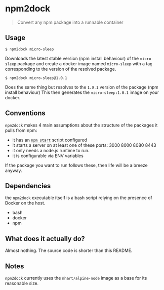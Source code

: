 npm2dock
=======

> Convert any npm package into a runnable container

Usage
-----

    $ npm2dock micro-sleep

Downloads the latest stable version (npm install behaviour) of the `micro-sleep`
package and create a docker image named `micro-sleep` with a tag corresponding
to the version of the resolved package.

    $ npm2dock micro-sleep@1.0.1

Does the same thing but resolves to the `1.0.1` version of the package (npm install behaviour)
This then generates the `micro-sleep:1.0.1` image on your docker.

Conventions
-----------

`npm2dock` makes 4 main assumptions about the structure of the packages it pulls from npm:

+ it has an [`npm start`](https://docs.npmjs.com/cli/start) script configured
+ it starts a server on at least one of these ports: 3000 8000 8080 8443
+ it only needs a node.js runtime to run.
+ it is configurable via ENV variables

If the package you want to run follows these, then life will be a breeze anyway.


Dependencies
------------

the `npm2dock` executable itself is a bash script relying on the presence of
Docker on the host.

+ bash
+ docker
+ npm


What does it actually do?
-------------------------

Almost nothing. The source code is shorter than this README.

Notes
-----

`npm2dock` currently uses the `mhart/alpine-node` image as a base for its reasonable size.
